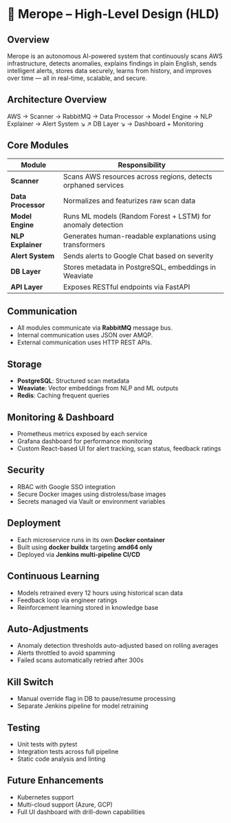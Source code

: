# 🧠 Merope – High-Level Design (HLD)

##  Overview

Merope is an autonomous AI-powered system that continuously scans AWS infrastructure, detects anomalies, explains findings in plain English, sends intelligent alerts, stores data securely, learns from history, and improves over time — all in real-time, scalable, and secure.

##  Architecture Overview

AWS → Scanner → RabbitMQ → Data Processor → Model Engine → NLP Explainer → Alert System
↘ ↗
DB Layer
↘
→ Dashboard + Monitoring


##  Core Modules

| Module | Responsibility |
|--------|----------------|
| **Scanner** | Scans AWS resources across regions, detects orphaned services |
| **Data Processor** | Normalizes and featurizes raw scan data |
| **Model Engine** | Runs ML models (Random Forest + LSTM) for anomaly detection |
| **NLP Explainer** | Generates human-readable explanations using transformers |
| **Alert System** | Sends alerts to Google Chat based on severity |
| **DB Layer** | Stores metadata in PostgreSQL, embeddings in Weaviate |
| **API Layer** | Exposes RESTful endpoints via FastAPI |

##  Communication

- All modules communicate via **RabbitMQ** message bus.
- Internal communication uses JSON over AMQP.
- External communication uses HTTP REST APIs.

##  Storage

- **PostgreSQL**: Structured scan metadata
- **Weaviate**: Vector embeddings from NLP and ML outputs
- **Redis**: Caching frequent queries

##  Monitoring & Dashboard

- Prometheus metrics exposed by each service
- Grafana dashboard for performance monitoring
- Custom React-based UI for alert tracking, scan status, feedback ratings

##  Security

- RBAC with Google SSO integration
- Secure Docker images using distroless/base images
- Secrets managed via Vault or environment variables

##  Deployment

- Each microservice runs in its own **Docker container**
- Built using **docker buildx** targeting **amd64 only**
- Deployed via **Jenkins multi-pipeline CI/CD**

##  Continuous Learning

- Models retrained every 12 hours using historical scan data
- Feedback loop via engineer ratings
- Reinforcement learning stored in knowledge base

##  Auto-Adjustments

- Anomaly detection thresholds auto-adjusted based on rolling averages
- Alerts throttled to avoid spamming
- Failed scans automatically retried after 300s

##  Kill Switch

- Manual override flag in DB to pause/resume processing
- Separate Jenkins pipeline for model retraining

##  Testing

- Unit tests with pytest
- Integration tests across full pipeline
- Static code analysis and linting

##  Future Enhancements

- Kubernetes support
- Multi-cloud support (Azure, GCP)
- Full UI dashboard with drill-down capabilities
